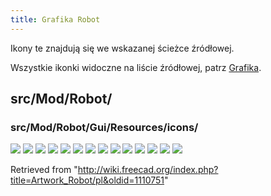 ```yaml
---
title: Grafika Robot
---
```


Ikony te znajdują się we wskazanej ścieżce źródłowej.

Wszystkie ikonki widoczne na liście źródłowej, patrz [Grafika](/Artwork/pl "Artwork/pl").

## src/Mod/Robot/

### src/Mod/Robot/Gui/Resources/icons/

![](/images/Robot_CreateRobot.svg)
![](/images/Robot_CreateTrajectory.svg)
![](/images/Robot_Edge2Trac.svg)
![](/images/Robot_Export.svg)
![](/images/Robot_InsertWaypoint.svg)
![](/images/Robot_InsertWaypointPre.svg)
![](/images/Robot_RestoreHomePos.svg)
![](/images/Robot_SetDefaultOrientation.svg)
![](/images/Robot_SetDefaultValues.svg)
![](/images/Robot_SetHomePos.svg)
![](/images/Robot_Simulate.svg)
![](/images/Robot_TrajectoryCompound.svg)
![](/images/Robot_TrajectoryDressUp.svg)
![](/images/Robot_Workbench.svg)

Retrieved from "<http://wiki.freecad.org/index.php?title=Artwork_Robot/pl&oldid=1110751>"
